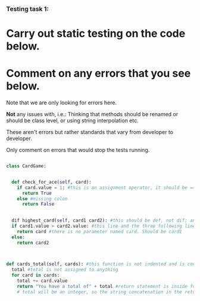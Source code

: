### Testing task 1:

# Carry out static testing on the code below.
# Comment on any errors that you see below.

Note that we are only looking for errors here.

**Not** any issues with, i.e.: 
Thinking that methods should be renamed or should be class level, or using string interpolation etc. 

These aren't errors but rather standards that vary from developer to developer. 

Only comment on errors that would stop the tests running.

```python

class CardGame:


  def check_for_ace(self, card):
    if card.value = 1: #this is an assignment operator, it should be ==
      return True
    else #missing colon
      return False
   

  dif highest_card(self, card1 card2): #this should be def, not dif; and there is a missing comma between the parameters
  if card1.value > card2.value: #this line and the three following lines should be indented by one more step
    return card #there is no parameter named card. Should be card1
  else:
    return card2
  


def cards_total(self, cards): #this function is not indented and is consequently outside the class
  total #total is not assigned to anything
  for card in cards:
    total += card.value
    return "You have a total of" + total #return statement is inside for loop due to incorrect indentation
    # total will be an integer, so the string concatenation in the return statement will not work. There should also be a space between "total of" and the number.
  
```

